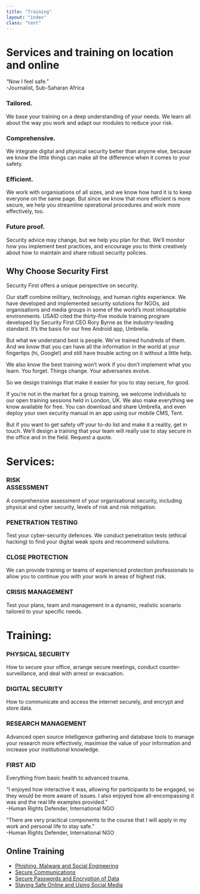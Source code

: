 ```yaml
---
title: "Training"
layout: "index"
class: "tent"
---
```

<div class="intro">
  <div class="container">
    <div class="row">
      <div class="col-12">
        <div class="d-none d-lg-block spacer-top100"></div>
        <h1 class="">Services and training on location and online</h1>
        <div class="home-description spacer-bottom100">
          <p>“Now I feel safe.” <br>
-Journalist, Sub-Saharan Africa</p>
        </div>
      </div>
    </div>
  </div>
</div>
<div class="section-gray">
<div class="container">
<div class="row">
<div class="col-lg-8 offset-lg-2 center">
  <h3 class="center green">Tailored.</h3>
  <p class="grey s0">We base your training on a deep understanding of your needs. We learn all about the way you work and adapt our modules to reduce your risk.</p>
  <h3 class="center green">Comprehensive.</h3>
  <p class="grey spacer-bottom30">We integrate digital and physical security better than anyone else, because we know the little things can make all the difference when it comes to your safety.</p>
  <h3 class="center green">Efficient.</h3>
  <p class="grey spacer-bottom30">We work with organisations of all sizes, and we know how hard it is to keep everyone on the same page. But since we know that more efficient is more secure, we help you streamline operational procedures and work more effectively, too.</p>
  <h3 class="center green">Future proof.</h3>
  <p class="grey spacer-bottom30">Security advice may change, but we help you plan for that. We’ll monitor how you implement best practices, and encourage you to think creatively about how to maintain and share robust security policies.</p>
</div>
</div>

 </div>
  </div>
  </div>
  </div>

  <div class="container">
     <div class="row">
<div class="col-12 spacer-top70"></div>
<div class="col-lg-8 offset-lg-2 spacer-top70 spacer-bottom100">
  <h2>Why Choose Security First</h2>
  <p>Security First offers a unique perspective on security.</p>
  <p>Our staff combine military, technology, and human rights experience. We have developed and implemented security solutions for NGOs, aid organisations and media groups in some of the world’s most inhospitable environments. USAID cited the thirty-five module training program developed by Security First CEO Rory Byrne as the industry-leading standard. It’s the basis for our free Android app, Umbrella.</p>
  <p>But what we understand best is people. We’ve trained hundreds of them. And we know that you can have all the information in the world at your fingertips (hi, Google!) and still have trouble acting on it without a little help.</p>
  <p>We also know the best training won’t work if you don’t implement what you learn. You forget. Things change. Your adversaries evolve.</p>
  <p>So we design trainings that make it easier for you to stay secure, for good.</p>
</div>
</div>
</div>

<div class="intro">
<div class="container">
  <div class="row">
    <div class="col-lg-8 offset-lg-2 spacer-top100 spacer-bottom100">
      <p>If you’re not in the market for a group training, we welcome individuals to our open training sessions held in London, UK. We also make everything we know available for free. You can download and share Umbrella, and even deploy your own security manual in an app using our mobile CMS, Tent.</p>  
      <p>But if you want to get safety off your to-do list and make it a reality, get in touch. We’ll design a training that your team will really use to stay secure in the office and in the field. Request a quote. 
      </p>
  </div>
</div>
</div>
</div>

<div class="container">
    <div class="row">
      <div class="col-lg-12 spacer-top100">
        <h1>Services:</h1>
      </div>
      <div class="col-lg-3">
        <h3 class="green">RISK<br>ASSESSMENT</h3>
        <p>A comprehensive assessment of your organisational security, including physical and cyber security, levels of risk and risk mitigation.</p>
    </div>
    <div class="col-lg-3">
        <h3 class="green">PENETRATION TESTING</h3>
        <p>Test your cyber-security defences. We conduct penetration tests (ethical hacking) to find your digital weak spots and recommend solutions.</p>
    </div>
    <div class="col-lg-3">
        <h3 class="green">CLOSE PROTECTION</h3>
        <p>We can provide training or teams of experienced protection professionals to allow you to continue you with your work in areas of highest risk.</p>
    </div>
    <div class="col-lg-3">
        <h3 class="green">CRISIS MANAGEMENT</h3>
        <p>Test your plans, team and management in a dynamic, realistic scenario tailored to your specific needs.</p>
    </div>
  </div>
</div>

<div class="container spacer-bottom100">
    <div class="row">
      <div class="col-lg-12 spacer-top100">
        <h1>Training:</h1>
      </div>
      <div class="col-lg-3">
        <h3 class="green">PHYSICAL SECURITY</h3>
        <p>How to secure your office, arrange secure meetings, conduct counter-surveillance, and deal with arrest or evacuation.</p>
    </div>
    <div class="col-lg-3">
        <h3 class="green">DIGITAL SECURITY</h3>
        <p>How to communicate and access the internet securely, and encrypt and store data.</p>
    </div>
    <div class="col-lg-3">
        <h3 class="green">RESEARCH MANAGEMENT</h3>
        <p>Advanced open source intelligence gathering and database tools to manage your research more effectively, maximise the value of your information and increase your institutional knowledge.</p>
    </div>
    <div class="col-lg-3">
        <h3 class="green">FIRST AID</h3>
        <p>Everything from basic health to advanced trauma.</p>
    </div>
  </div>
</div>
</div>

<div class="section-gray">
  <div class="container">
    <div class="row">
      <div class="col-lg-6">
        <p>“I enjoyed how interactive it was, allowing for participants to be engaged, so they would be more aware of issues. I also enjoyed how all-encompassing it was and the real life examples provided.”<br>
-Human Rights Defender, International NGO</p>
      </div>
      <div class="col-lg-6">
        <p>“There are very practical components to the course that I will apply in my work and personal life to stay safe.”<br>
-Human Rights Defender, International NGO</p>
      </div>
    </div>
  </div>
</div>
<div class="container spacer-bottom100 spacer-top100">
     <div class="row">
<div class="col-lg-6 offset-lg-3">
  <h2 class="green">Online Training</h2>
  <ul>
    <li><a href="https://advocacyassembly.org/en/courses/30/#/chapter/1/lesson/1">Phishing, Malware and Social Engineering</a></li>
    <li><a href="https://advocacyassembly.org/en/courses/33/#/chapter/1/lesson/1">Secure Communications</a></li>
    <li><a href="https://advocacyassembly.org/en/courses/31/#/chapter/1/lesson/1">Secure Passwords and Encryption of Data</a></li>
    <li><a href="https://advocacyassembly.org/en/courses/32/#/chapter/1/lesson/1">Staying Safe Online and Using Social Media</a></li>
  <ul>
</div>
</div>
</div>